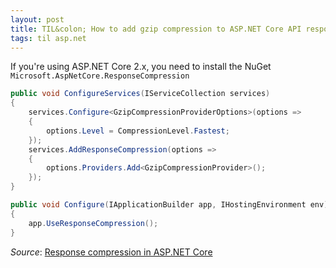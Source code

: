 ```yaml
---
layout: post
title: TIL&colon; How to add gzip compression to ASP.NET Core API responses
tags: til asp.net
---
```


If you're using ASP.NET Core 2.x, you need to install the NuGet `Microsoft.AspNetCore.ResponseCompression`

```csharp
public void ConfigureServices(IServiceCollection services)
{
    services.Configure<GzipCompressionProviderOptions>(options => 
    {
        options.Level = CompressionLevel.Fastest;
    });
    services.AddResponseCompression(options =>
    {
        options.Providers.Add<GzipCompressionProvider>();
    });
}

public void Configure(IApplicationBuilder app, IHostingEnvironment env)
{
    app.UseResponseCompression();
}
```

_Source_: [Response compression in ASP.NET Core](https://docs.microsoft.com/en-us/aspnet/core/performance/response-compression?view=aspnetcore-3.1#gzip-compression-provider)